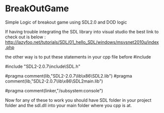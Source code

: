 # BreakOutGame
Simple Logic of breakout game using SDL2.0 and DOD logic

If having trouble integrating the SDL library into visual studio the best link to check out is below : http://lazyfoo.net/tutorials/SDL/01_hello_SDL/windows/msvsnet2010u/index.php

the other way is to put these statements in your cpp file before #include

#include "SDL2-2.0.7\include\SDL.h"

#pragma comment(lib,"SDL2-2.0.7\lib\x86\SDL2.lib") #pragma comment(lib,"SDL2-2.0.7\lib\x86\SDL2main.lib")

#pragma comment(linker,"/subsystem:console")

Now for any of these to work you should have SDL folder in your project folder and the sdl.dll into your main folder where you cpp is at.
